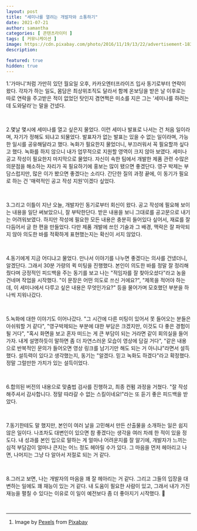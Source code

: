 ```yaml
---
layout: post
title: "세미나를 열려는 개발자와 소통하기"
date: 2021-07-21
author: samantha
categories: [ 콘텐츠라이터 ]
tags: [ 커뮤니케이션 ]
image: https://cdn.pixabay.com/photo/2016/11/19/13/22/advertisement-1839246_1280.jpg
description:

featured: true
hidden: true
---
```



1.'가마니'처럼 가만히 있던 월요일 오후, 카카오엔터프라이즈 입사 동기로부터 연락이 왔다. 각자가 하는 일도, 몸담은 최상위조직도 달라서 함께 온보딩을 받은 날 이후로는 따로 연락을 주고받은 적이 없었던 탓인지 겸연쩍은 미소를 지은 그는 '세미나를 하려는데 도와달라'는 말을 건넸다.

<br/>

2.몇날 몇시에 세미나를 열고 싶은지 물었다. 이런 세미나 발표로 나서는 건 처음 일이라며, 자기가 정해도 되냐고 되물었다. 발표자가 없는 발표는 있을 수 없는 일이라며, 가능한 일시를 공유해달라고 했다. 녹화가 필요한지 물었더니, 부끄러워서 꼭 필요할까 싶다고 했다. 녹화를 하지 않으니 내가 업무적으로 지원할 영역이 크지 않아 보였다. 세미나 공고 작성이 필요한지 마지막으로 물었다. 자신이 속한 팀에서 개발한 제품 관련 수많은 의문점을 해소하는 자리가 꼭 필요하기에 홍보는 많이 됐으면 좋겠단다. 영구 박제는 부담스럽지만, 많은 이가 봤으면 좋겠다는 소리다. 간단한 질의 과정 끝에, 이 동기가 필요로 하는 건 '매력적인 공고 작성 지원'이겠다 싶었다.

<br/>

3.그리고 이틀이 지난 오늘, 개발자인 동기로부터 회신이 왔다. 공고 작성에 필요해 보이는 내용을 일단 써보았으니, 잘 부탁한단다. 받은 내용을 보니 그대로를 공고문으로 내기는 어려워보였다. 하지만 작성에 필요한 모든 내용은 충분히 들어있다 싶어서, 재료를 잘 다듬어서 글 한 편을 만들었다. 다만 제품 개발에 쓰인 기술과 그 배경, 맥락은 잘 파악되지 않아 의도한 바를 적확하게 표현했는지는 확신이 서지 않았다.

<br/>

4.동기에게 지금 어디냐고 물었다. 만나서 이야기를 나누면 좋겠다는 의사를 건넸더니, 알겠단다. 그래서 30분  가량의 퀵 미팅을 진행했다. 본인이 의도한 바를 정말 잘 정리해줬다며 긍정적인 피드백을 주는 동기를 보고 나는 "적임자를 잘 찾아오셨다"라고 농을 건네며 작업을 시작했다. "이 문장은 어떤 의도로 쓰신 거에요?", "제목을 적어야 하는데, 이 세미나에서 다루고 싶은 내용은 무엇인가요?" 등을 물어가며 모호했던 부분을 하나씩 지워나갔다.

<br/>

5.녹화에 대한 이야기도 이어나갔다. "그 시간에 다른 미팅이 있어서 못 들어오는 분들은 아쉬워할 거 같다", "영구박제되는 부분에 대한 부담은 크겠지만, 이것도 다 좋은 경험이 될 거다", "혹시 화면을 보고 혼자 떠드는 게 큰 부담이 되는 거라면 같이 회의실을 들어가자. 내게 설명하듯이 말하면 좀 더 자연스러운 모습이 영상에 담길 거다", "같은 내용으로 반복적인 문의가 들어오면 영상 링크를 남기기만 해도 되는 거 아니냐"라면서 설득했다. 설득력이 있다고 생각했는지, 동기는 "알겠다. 믿고 녹화도 하겠다"라고 확정했다. 정말 그럴만한 가치가 있는 설득이었다.

<br/>

6.합의된 버전의 내용으로 맞춤법 검사를 진행하고, 최종 컨펌 과정을 거쳤다. "잘 작성해주셔서 감사합니다. 정말 따라갈 수 없는 스킬이네요!"라는 또 듣기 좋은 피드백을 받았다.

<br/>

7.동기한테도 말 했지만, 본인이 여러 날을 고민해서 만든 산출물을 소개하는 일은 쉽지 않은 일이다. 나조차도 대변인이 있으면 참 좋겠다는 생각을 여러 차례 한 적이 있을 정도다. 내 성과를 본인 입으로 말하는 게 얼마나 어려운지를 잘 알기에, 개발자가 느끼는 심적 부담감이 얼마나 큰지는 어느 정도 헤아릴 수가 있다. 그 마음을 먼저 헤아리고 나면, 나머지는 그냥 다 알아서 저절로 되는 거 같다.

<br/>

8.그러고 보면, 나는 개발자의 마음을 꽤 잘 헤아리는 거 같다. 그리고 그들의 입장을 대변하는 일에도 꽤 재능이 있는 거 같다. 내 도움이 필요한 사람이 있고, 그래서 내가 가진 재능을 펼칠 수 있다는 이유로 이 일이 예전보다 좀 더 좋아지기 시작했다. 🙂

<br/>

-----------

1. Image by [Pexels](https://pixabay.com/users/pexels-2286921/?utm_source=link-attribution&amp;utm_medium=referral&amp;utm_campaign=image&amp;utm_content=1839246) from [Pixabay](https://pixabay.com/?utm_source=link-attribution&amp;utm_medium=referral&amp;utm_campaign=image&amp;utm_content=1839246)
